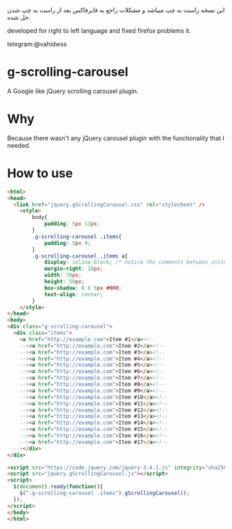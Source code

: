 
این نسخه راست به چپ میباشد و مشکلات راجع به فایرفاکس بعد از راست به چپ شدن حل شده.

developed for right to left language and fixed firefox problems it.

telegram:@vahidwss




# g-scrolling-carousel
A Google like jQuery scrolling carousel plugin.

# Why
Because there wasn't any jQuery carousel plugin with the functionality that I needed.

# How to use
```html
<html>
<head>
  <link href="jquery.gScrollingCarousel.css" rel="stylesheet" />
    <style>
        body{
            padding: 5px 13px;
        }
        .g-scrolling-carousel .items{
            padding: 5px 0;
        }
        .g-scrolling-carousel .items a{
            display: inline-block; /* notice the comments between inline-block items */
            margin-right: 10px;
            width: 70px;
            height: 50px;
            box-shadow: 0 0 5px #000;
            text-align: center;
        }
    </style>
</head>
<body>
<div class="g-scrolling-carousel">
  <div class="items">
    <a href="http://example.com">Item #1</a><!--
    --><a href="http://example.com">Item #2</a><!--
    --><a href="http://example.com">Item #3</a><!--
    --><a href="http://example.com">Item #4</a><!--
    --><a href="http://example.com">Item #5</a><!--
    --><a href="http://example.com">Item #6</a><!--
    --><a href="http://example.com">Item #7</a><!--
    --><a href="http://example.com">Item #8</a><!--
    --><a href="http://example.com">Item #9</a><!--
    --><a href="http://example.com">Item #10</a><!--
    --><a href="http://example.com">Item #11</a><!--
    --><a href="http://example.com">Item #12</a><!--
    --><a href="http://example.com">Item #13</a><!--
    --><a href="http://example.com">Item #14</a><!--
    --><a href="http://example.com">Item #15</a><!--
    --><a href="http://example.com">Item #16</a><!--
    --><a href="http://example.com">Item #17</a><!--
  --></div>
</div>

<script src="https://code.jquery.com/jquery-3.4.1.js" integrity="sha256-WpOohJOqMqqyKL9FccASB9O0KwACQJpFTUBLTYOVvVU=" crossorigin="anonymous"></script> 
<script src="jquery.gScrollingCarousel.js"></script> 
<script>
  $(document).ready(function(){
    $(".g-scrolling-carousel .items").gScrollingCarousel();
  });
</script>
</body>
</html>
```
